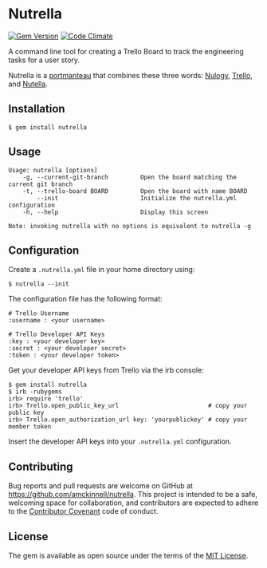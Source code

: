 # Nutrella

[![Gem Version](https://badge.fury.io/rb/nutrella.svg)](https://badge.fury.io/rb/nutrella)
[![Code Climate](https://codeclimate.com/github/amckinnell/nutrella/badges/gpa.svg)](https://codeclimate.com/github/amckinnell/nutrella)

A command line tool for creating a Trello Board to track the engineering tasks for a user story.

Nutrella is a [portmanteau](https://en.wikipedia.org/wiki/Portmanteau) that combines these three words:
[Nulogy](http://nulogy.com/), [Trello](http://trello.com/), and [Nutella](http://www.nutella.com/).


## Installation

    $ gem install nutrella


## Usage

    Usage: nutrella [options]
        -g, --current-git-branch         Open the board matching the current git branch
        -t, --trello-board BOARD         Open the board with name BOARD
            --init                       Initialize the nutrella.yml configuration
        -h, --help                       Display this screen

    Note: invoking nutrella with no options is equivalent to nutrella -g


## Configuration

Create a `.nutrella.yml` file in your home directory using:

    $ nutrella --init

The configuration file has the following format:

    # Trello Username
    :username : <your username>

    # Trello Developer API Keys
    :key : <your developer key>
    :secret : <your developer secret>
    :token : <your developer token>

Get your developer API keys from Trello via the irb console:

    $ gem install nutrella
    $ irb -rubygems
    irb> require 'trello'
    irb> Trello.open_public_key_url                         # copy your public key
    irb> Trello.open_authorization_url key: 'yourpublickey' # copy your member token

Insert the developer API keys into your `.nutrella.yml` configuration.


## Contributing

Bug reports and pull requests are welcome on GitHub at https://github.com/amckinnell/nutrella.
This project is intended to be a safe, welcoming space for collaboration, and contributors are
expected to adhere to the [Contributor Covenant](http://contributor-covenant.org) code of conduct.


## License

The gem is available as open source under the terms of the [MIT License](http://opensource.org/licenses/MIT).
